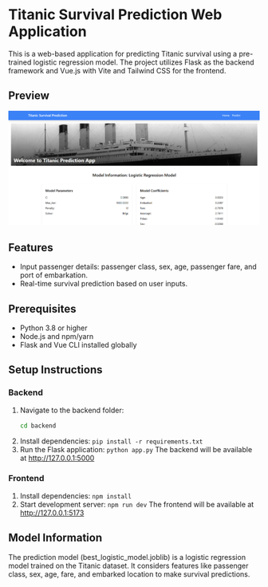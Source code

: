 # Titanic Survival Prediction Web Application

This is a web-based application for predicting Titanic survival using a pre-trained logistic regression model. The project utilizes Flask as the backend framework and Vue.js with Vite and Tailwind CSS for the frontend. 

## Preview
![Main Page](src/assets/home.png)

## Features

- Input passenger details: passenger class, sex, age, passenger fare, and port of embarkation.
- Real-time survival prediction based on user inputs.


## Prerequisites

- Python 3.8 or higher
- Node.js and npm/yarn
- Flask and Vue CLI installed globally

## Setup Instructions

### Backend

1. Navigate to the backend folder:
   ```bash
   cd backend
2. Install dependencies:
   `pip install -r requirements.txt`
3. Run the Flask application:
   `python app.py` The backend will be available at http://127.0.0.1:5000

### Frontend

1. Install dependencies:
   `npm install`
2. Start development server:
   `npm run dev` The frontend will be available at http://127.0.0.1:5173

## Model Information
The prediction model (best_logistic_model.joblib) is a logistic regression model trained on the Titanic dataset. It considers features like passenger class, sex, age, fare, and embarked location to make survival predictions.
